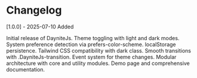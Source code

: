 # Changelog

[1.0.0] - 2025-07-10
Added

Initial release of DayniteJs.
Theme toggling with light and dark modes.
System preference detection via prefers-color-scheme.
localStorage persistence.
Tailwind CSS compatibility with dark class.
Smooth transitions with .DayniteJs-transition.
Event system for theme changes.
Modular architecture with core and utility modules.
Demo page and comprehensive documentation.
